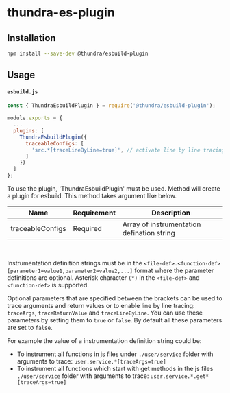 # thundra-es-plugin

## Installation

```bash
npm install --save-dev @thundra/esbuild-plugin
````

## Usage
#### **`esbuild.js`**
```js
const { ThundraEsbuildPlugin } = require('@thundra/esbuild-plugin');

module.exports = {
  ...
  plugins: [
    ThundraEsbuildPlugin({
      traceableConfigs: [
        'src.*[traceLineByLine=true]', // activate line by line tracing for all files under src folder
      ]
    })
  ]
};
```

To use the plugin, 'ThundraEsbuildPlugin' must be used. Method will create a plugin for esbuild. This method takes argument like below.

| Name                      | Requirement       | Description
| ---                       | ---               | ---        
| traceableConfigs            | Required          | Array of instrumentation defination string

</br>

Instrumentation definition strings must be in the `<file-def>.<function-def>[parameter1=value1,parameter2=value2,...]` format where the parameter definitions are optional. Asterisk character `(*)` in the `<file-def>` and `<function-def>` is supported.

Optional parameters that are specified between the brackets can be used to trace arguments and return values or to enable line by line tracing: `traceArgs`, `traceReturnValue` and `traceLineByLine`. You can use these parameters by setting them to `true` or `false`. By default all these parameters are set to `false`.

For example the value of a instrumentation definition string could be:

* To instrument all functions in js files under `./user/service` folder with arguments to trace: `user.service.*[traceArgs=true]`
* To instrument all functions which start with get methods in the js files `./user/service` folder with arguments to trace: `user.service.*.get*[traceArgs=true]`

